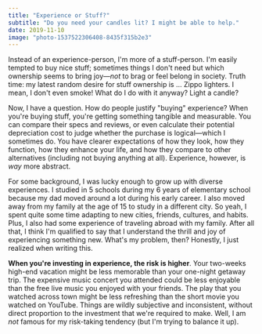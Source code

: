 ```yaml
---
title: "Experience or Stuff?"
subtitle: "Do you need your candles lit? I might be able to help."
date: 2019-11-10
image: "photo-1537522306408-8435f315b2e3"
---
```


Instead of an experience-person, I'm more of a stuff-person. I'm easily tempted to buy nice stuff; sometimes things I don't need but which ownership seems to bring joy&mdash;*not* to brag or feel belong in society. Truth time: my latest random desire for stuff ownership is &hellip; Zippo lighters. I mean, I don't even smoke! What do I do with it anyway? Light a candle?

Now, I have a question. How do people justify "buying" experience? When you're buying stuff, you're getting something tangible and measurable. You can compare their specs and reviews, or even calculate their potential depreciation cost to judge whether the purchase is logical&mdash;which I sometimes do. You have clearer expectations of how they look, how they function, how they enhance your life, and how they compare to other alternatives (including not buying anything at all). Experience, however, is *way* more abstract.

For some background, I was lucky enough to grow up with diverse experiences. I studied in 5 schools during my 6 years of elementary school because my dad moved around a lot during his early career. I also moved away from my family at the age of 15 to study in a different city. So yeah, I spent quite some time adapting to new cities, friends, cultures, and habits. Plus, I also had some experience of traveling abroad with my family. After all that, I think I'm qualified to say that I understand the thrill and joy of experiencing something new. What's my problem, then? Honestly, I just realized when writing this.

**When you're investing in experience, the risk is higher**. Your two-weeks high-end vacation might be less memorable than your one-night getaway trip. The expensive music concert you attended could be less enjoyable than the free live music you enjoyed with your friends. The play that you watched across town might be less refreshing than the short movie you watched on YouTube. Things are wildly subjective and inconsistent, without direct proportion to the investment that we're required to make. Well, I am *not* famous for my risk-taking tendency (but I'm trying to balance it up).
